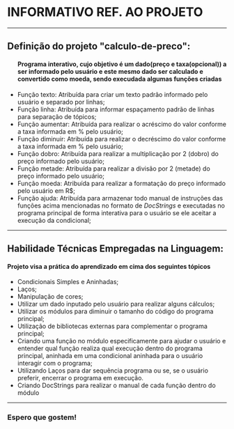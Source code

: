 <h1>INFORMATIVO REF. AO PROJETO</h1>
<hr>
<h2>Definição do projeto "calculo-de-preco":</h2>
<ul>
<h4>Programa interativo, cujo objetivo é um dado(preço e taxa(opcional)) a ser informado pelo usuário e este mesmo dado ser calculado e convertido como moeda, sendo execudada algumas funções criadas</h4>
  <li>Função texto: Atribuída para criar um texto padrão informado pelo usuário e separado por linhas;</li>
  <li>Função linha: Atribuída para informar espaçamento padrão de linhas para separação de tópicos;</li>
  <li>Função aumentar: Atribuída para realizar o acréscimo do valor conforme a taxa informada em % pelo usuário;</li>
  <li>Função diminuir: Atribuída para realizar o decréscimo do valor conforme a taxa informada em % pelo usuário;</li>
  <li>Função dobro: Atribuída para realizar a multiplicação por 2 (dobro) do preço informado pelo usuário;</li>
  <li>Função metade: Atribuída para realizar a divisão por 2 (metade) do preço informado pelo usuário;</li>
  <li>Função moeda: Atribuída para realizar a formatação do preço informado pelo usuário em R$;</li>
  <li>Função ajuda: Atribuída para armazenar todo manual de instruções das funções acima mencionadas no formato de <i>DocStrings</i> e executadas no programa principal de forma interativa para o usuário se ele aceitar a execução da condicional;</li>
</ul>
<hr>
<h2>Habilidade Técnicas Empregadas na Linguagem:</h2>
<h4>Projeto visa a prática do aprendizado em cima dos seguintes tópicos</h4>
<ul>
  <li>Condicionais Simples e Aninhadas;</li>
  <li>Laços;</li>
  <li>Manipulação de cores;</li>
  <li>Utilizar um dado inputado pelo usuário para realizar alguns cálculos;</li>
  <li>Utilizar os módulos para diminuir o tamanho do código do programa principal;</li>
  <li>Utilização de bibliotecas externas para complementar o programa principal;</li>
  <li>Criando uma função no módulo especificamente para ajudar o usuário e entender qual função realiza qual execução dentro do programa principal, aninhada em uma condicional aninhada para o usuário interagir com o programa;</li>
  <li>Utilizando Laços para dar sequência programa ou se, se o usuário preferir, encerrar o programa em execução.</li>
  <li>Criando DocStrings para realizar o manual de cada função dentro do módulo</li>
</ul>
<hr>
<h3>Espero que gostem!</h3>
